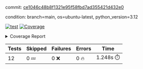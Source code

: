 commit: [ce1046c48b8f1321e95f58fbd7ad355421d432e0](https://github.com/rcmdnk/inherit-docstring/tree/ce1046c48b8f1321e95f58fbd7ad355421d432e0)

condition: branch=main, os=ubuntu-latest, python_version=3.12

[![test](https://github.com/rcmdnk/inherit-docstring/actions/workflows/test.yml/badge.svg)](https://github.com/rcmdnk/inherit-docstring/actions/runs/10154272487)
<a href="https://github.com/rcmdnk/inherit-docstring/blob/ce1046c48b8f1321e95f58fbd7ad355421d432e0/README.md"><img alt="Coverage" src="https://img.shields.io/badge/Coverage-100%25-brightgreen.svg" /></a><details><summary>Coverage Report </summary><table><tr><th>File</th><th>Stmts</th><th>Miss</th><th>Cover</th></tr><tbody><tr><td><b>TOTAL</b></td><td><b>114</b></td><td><b>0</b></td><td><b>100%</b></td></tr></tbody></table></details>

| Tests | Skipped | Failures | Errors | Time |
| ----- | ------- | -------- | -------- | ------------------ |
| 12 | 0 :zzz: | 0 :x: | 0 :fire: | 1.248s :stopwatch: |

